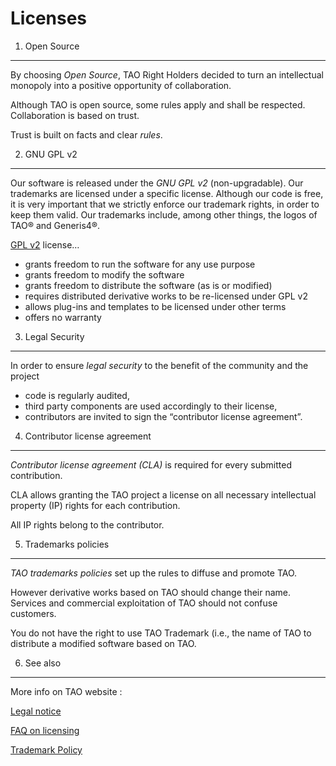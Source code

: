 <!--
parent: 'Developer Guide'
created_at: '2011-02-08 14:43:55'
updated_at: '2013-03-13 12:52:11'
authors:
    - 'Jérôme Bogaerts'
tags:
    - 'Developer Guide'
-->



Licenses
========

1. Open Source
--------------

By choosing *Open Source*, TAO Right Holders decided to turn an intellectual monopoly into a positive opportunity of collaboration.

Although TAO is open source, some rules apply and shall be respected. Collaboration is based on trust.

Trust is built on facts and clear *rules*.

2. GNU GPL v2
-------------

Our software is released under the *GNU GPL v2* (non-upgradable). Our trademarks are licensed under a specific license. Although our code is free, it is very important that we strictly enforce our trademark rights, in order to keep them valid. Our trademarks include, among other things, the logos of TAO® and Generis4®.

[GPL v2](http://www.gnu.org/licenses/old-licenses/gpl-2.0.html) license…

-   grants freedom to run the software for any use purpose
-   grants freedom to modify the software
-   grants freedom to distribute the software (as is or modified)
-   requires distributed derivative works to be re-licensed under GPL v2
-   allows plug-ins and templates to be licensed under other terms
-   offers no warranty

3. Legal Security
-----------------

In order to ensure *legal security* to the benefit of the community and the project

-   code is regularly audited,
-   third party components are used accordingly to their license,
-   contributors are invited to sign the “contributor license agreement”.

4. Contributor license agreement
--------------------------------

*Contributor license agreement (CLA)* is required for every submitted contribution.

CLA allows granting the TAO project a license on all necessary intellectual property (IP) rights for each contribution.

All IP rights belong to the contributor.

5. Trademarks policies
----------------------

*TAO trademarks policies* set up the rules to diffuse and promote TAO.

However derivative works based on TAO should change their name. Services and commercial exploitation of TAO should not confuse customers.

You do not have the right to use TAO Trademark (i.e., the name of TAO to distribute a modified software based on TAO.

6. See also
-----------

More info on TAO website :

[Legal notice](http://taotesting.com/resources/legal-notice)

[FAQ on licensing](http://taotesting.com/resources/license)

[Trademark Policy](http://taotesting.com/resources/trademark-policy)


